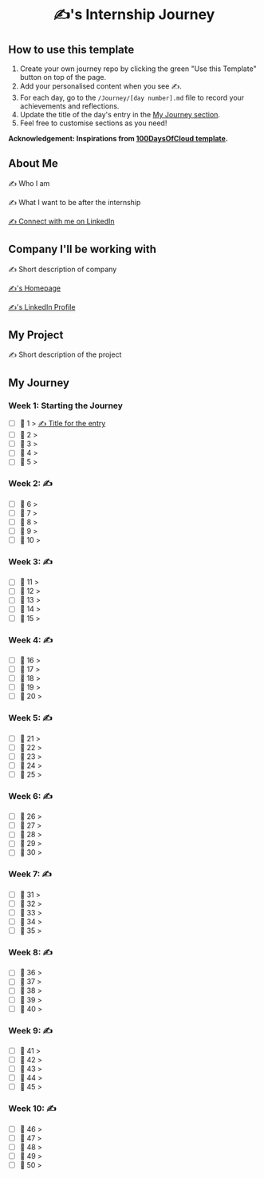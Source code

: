 <div align="center">
<h1> ✍️'s Internship Journey </h1>
</div>

## How to use this template
1. Create your own journey repo by clicking the green "Use this Template" button on top of the page.
2. Add your personalised content when you see ✍️.
3. For each day, go to the `/Journey/[day number].md` file to record your achievements and reflections. 
4. Update the title of the day's entry in the [My Journey section](#my-journey).
5. Feel free to customise sections as you need!

**Acknowledgement: Inspirations from [100DaysOfCloud template](https://github.com/100DaysOfCloud/100DaysOfCloud).**

## About Me
✍️ Who I am

✍️ What I want to be after the internship
 
[✍️ Connect with me on LinkedIn](✍️ )

## Company I'll be working with
✍️ Short description of company

[✍️'s Homepage](✍️ )

[✍️'s LinkedIn Profile](✍️ )

## My Project
✍️ Short description of the project

## My Journey 

### Week 1: Starting the Journey️ 

- [ ] 🚧️ 1 > [✍️ Title for the entry](Journey/001/Readme.md)
- [ ] 🚧️ 2 > [](Journey/002/Readme.md)
- [ ] 🚧️ 3 > [](Journey/003/Readme.md)
- [ ] 🚧️ 4 > [](Journey/004/Readme.md)
- [ ] 🚧️ 5 > [](Journey/005/Readme.md)

### Week 2: ✍️ 

- [ ] 🚧 6 > [](Journey/006/Readme.md)
- [ ] 🚧 7 > [](Journey/007/Readme.md)
- [ ] 🚧 8 > [](Journey/008/Readme.md)
- [ ] 🚧 9 > [](Journey/009/Readme.md)
- [ ] 🚧 10 > [](Journey/010/Readme.md)

### Week 3: ✍️ 

- [ ] 🚧 11 > [](Journey/011/Readme.md)
- [ ] 🚧 12 > [](Journey/012/Readme.md)
- [ ] 🚧 13 > [](Journey/013/Readme.md)
- [ ] 🚧 14 > [](Journey/014/Readme.md)
- [ ] 🚧 15 > [](Journey/015/Readme.md)

### Week 4: ✍️ 

- [ ] 🚧 16 > [](Journey/016/Readme.md)
- [ ] 🚧 17 > [](Journey/017/Readme.md)
- [ ] 🚧 18 > [](Journey/018/Readme.md)
- [ ] 🚧 19 > [](Journey/019/Readme.md)
- [ ] 🚧 20 > [](Journey/020/Readme.md)

### Week 5: ✍️ 

- [ ] 🚧️ 21 > [](Journey/021/Readme.md)
- [ ] 🚧️ 22 > [](Journey/022/Readme.md)
- [ ] 🚧️ 23 > [](Journey/023/Readme.md)
- [ ] 🚧️ 24 > [](Journey/024/Readme.md)
- [ ] 🚧️ 25 > [](Journey/025/Readme.md)

### Week 6: ✍️ 

- [ ] 🚧️ 26 > [](Journey/026/Readme.md)
- [ ] 🚧️ 27 > [](Journey/027/Readme.md)
- [ ] 🚧️ 28 > [](Journey/028/Readme.md)
- [ ] 🚧️ 29 > [](Journey/029/Readme.md)
- [ ] 🚧️ 30 > [](Journey/030/Readme.md)

### Week 7: ✍️ 

- [ ] 🚧️ 31 > [](Journey/031/Readme.md)
- [ ] 🚧️ 32 > [](Journey/032/Readme.md)
- [ ] 🚧️ 33 > [](Journey/033/Readme.md)
- [ ] 🚧️ 34 > [](Journey/034/Readme.md)
- [ ] 🚧️ 35 > [](Journey/035/Readme.md)

### Week 8: ✍️ 

- [ ] 🚧️ 36 > [](Journey/036/Readme.md)
- [ ] 🚧️ 37 > [](Journey/037/Readme.md)
- [ ] 🚧️ 38 > [](Journey/038/Readme.md)
- [ ] 🚧️ 39 > [](Journey/039/Readme.md)
- [ ] 🚧️ 40 > [](Journey/040/Readme.md)

### Week 9: ✍️ 

- [ ] 🚧️ 41 > [](Journey/041/Readme.md)
- [ ] 🚧️ 42 > [](Journey/042/Readme.md)
- [ ] 🚧️ 43 > [](Journey/043/Readme.md)
- [ ] 🚧️ 44 > [](Journey/044/Readme.md)
- [ ] 🚧️ 45 > [](Journey/045/Readme.md)

### Week 10: ✍️ 

- [ ] 🚧️ 46 > [](Journey/046/Readme.md)
- [ ] 🚧️ 47 > [](Journey/047/Readme.md)
- [ ] 🚧️ 48 > [](Journey/048/Readme.md)
- [ ] 🚧️ 49 > [](Journey/049/Readme.md)
- [ ] 🚧️ 50 > [](Journey/050/Readme.md)
